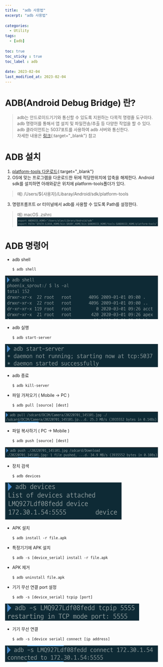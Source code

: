 ```yaml
---
title:  "adb 사용법"
excerpt: "adb 사용법"

categories:
  - Utility
tags:
  - [adb]

toc: true
toc_sticky : true
toc_label : adb

date: 2023-02-04
last_modified_at: 2023-02-04
---
```


# ADB(Android Debug Bridge) 란?
> adb는 안드로이드기기와 통신할 수 있도록 지원하는 다목적 명령줄 도구이다.  
> adb 명령어를 통해서 앱 설치 및 파일전송/추출 등 다양한 작업을 할 수 있다.  
> adb 클라이언트는 5037포트를 사용하여 adb 서버와 통신한다.  
> 자세한 내용은 [링크](https://developer.android.com/studio/command-line/adb?hl=ko){:target="_blank"} 참고  

# ADB 설치

1. [platform-tools 다운로드](https://developer.android.com/studio/releases/platform-tools?hl=ko){:target="_blank"}
2. OS에 맞는 프로그램을 다운로드한 뒤에 적당한위치에 압축을 해제한다. Android sdk를 설치하면 아래와같은 위치에 platform-tools폴더가 있다.
> 예) /Users/${사용자}/Libaray/Android/sdk/platform-tools  

3. 명령프롬프트 or 터미널에서 adb를 사용할 수 있도록 Path를 설정한다.

> 예) macOS .zshrc
> ![Image Alt paths](/assets/img/contents/adb/paths.png)

# ADB 명령어

- adb shell

    ``` $ adb shell ```

![Image Alt adb_shell](/assets/img/contents/adb/adb_shell.png)

- adb 실행

    ``` $ adb start-server ```

![Image Alt adb_start_server](/assets/img/contents/adb/adb_start_server.png)

- adb 종료

    ``` $ adb kill-server ```

- 파일 가져오기 ( Mobile -> PC )

    ``` $ adb pull [source] [dest] ```

![Image Alt adb_pull](/assets/img/contents/adb/adb_pull.png)

- 파일 복사하기 ( PC -> Mobile )

    ``` $ adb push [source] [dest] ```

![Image Alt adb_push](/assets/img/contents/adb/adb_push.png)

- 장치 검색

    ``` $ adb devices ```

![Image Alt adb_devices](/assets/img/contents/adb/adb_devices.png)


- APK 설치

    ``` $ adb install -r file.apk ```

- 특정기기에 APK 설치

    ```$ adb -s [device_serial] install -r file.apk ```

- APK 제거

    ``` $ adb uninstall file.apk ```

- 기기 무선 연결 port 설정

    ``` $ adb -s [device_serial] tcpip [port] ```

![Image Alt adb_network_setting](/assets/img/contents/adb/adb_network_setting.png)

- 기기 무선 연결

    ``` $ adb -s [device serial] connect [ip address] ```

![Image Alt adb_network_connect](/assets/img/contents/adb/adb_network_connect.png)